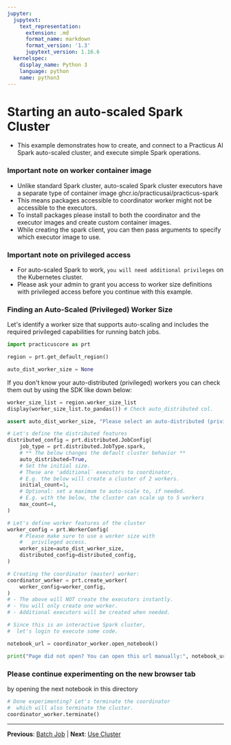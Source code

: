 ```yaml
---
jupyter:
  jupytext:
    text_representation:
      extension: .md
      format_name: markdown
      format_version: '1.3'
      jupytext_version: 1.16.6
  kernelspec:
    display_name: Python 3
    language: python
    name: python3
---
```


# Starting an auto-scaled Spark Cluster

- This example demonstrates how to create, and connect to a Practicus AI Spark auto-scaled cluster, and execute simple Spark operations. 

### Important note on worker container image

- Unlike standard Spark cluster, auto-scaled Spark cluster executors have a separate type of container image ghcr.io/practicusai/practicus-spark
- This means packages accessible to coordinator worker might not be accessible to the executors.
- To install packages please install to both the coordinator and the executor images and create custom container images.
- While creating the spark client, you can then pass arguments to specify which executor image to use.

### Important note on privileged access

- For auto-scaled Spark to work, `you will need additional privileges` on the Kubernetes cluster.
- Please ask your admin to grant you access to worker size definitions with privileged access before you continue with this example.

### Finding an Auto-Scaled (Privileged) Worker Size

Let's identify a worker size that supports auto-scaling and includes the required privileged capabilities for running batch jobs.

```python
import practicuscore as prt

region = prt.get_default_region()
```

```python
auto_dist_worker_size = None
```

If you don't know your auto-distributed (privileged) workers you can check them out by using the SDK like down below:

```python
worker_size_list = region.worker_size_list
display(worker_size_list.to_pandas()) # Check auto_distributed col.
```

```python
assert auto_dist_worker_size, "Please select an auto-distributed (privileged) worker sizes."
```

```python
# Let's define the distributed features
distributed_config = prt.distributed.JobConfig(
    job_type = prt.distributed.JobType.spark,
    # ** The below changes the default cluster behavior **
    auto_distributed=True,
    # Set the initial size. 
    # These are 'additional` executors to coordinator, 
    # E.g. the below will create a cluster of 2 workers.
    initial_count=1,
    # Optional: set a maximum to auto-scale to, if needed.
    # E.g. with the below, the cluster can scale up to 5 workers
    max_count=4,
)

# Let's define worker features of the cluster 
worker_config = prt.WorkerConfig(
    # Please make sure to use a worker size with
    #   privileged access.
    worker_size=auto_dist_worker_size,
    distributed_config=distributed_config,
)

# Creating the coordinator (master) worker:
coordinator_worker = prt.create_worker(
    worker_config=worker_config,
)
# - The above will NOT create the executors instantly.
# - You will only create one worker.
# - Additional executors will be created when needed.
```

```python
# Since this is an interactive Spark cluster, 
#  let's login to execute some code.

notebook_url = coordinator_worker.open_notebook()

print("Page did not open? You can open this url manually:", notebook_url)
```

### Please continue experimenting on the new browser tab
by opening the next notebook in this directory

```python
# Done experimenting? Let's terminate the coordinator 
#  which will also terminate the cluster.
coordinator_worker.terminate()
```


---

**Previous**: [Batch Job](../../batch-job/batch-job.md) | **Next**: [Use Cluster](use-cluster.md)
